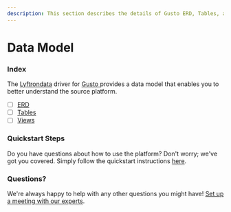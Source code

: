 ```yaml
---
description: This section describes the details of Gusto ERD, Tables, and Views.
---
```


# Data Model

### Index

The  [Lyftrondata](https://www.lyftrondata.com/) driver for [Gusto](https://www.lyftrondata.com/integration/gusto/)[ ](https://www.lyftrondata.com/integration/gusto/)provides a data model that enables you to better understand the source platform.

* [ ] [ERD](../../../finance-analytics/gusto/data-model/erd.md)
* [ ] [Tables](../../../finance-analytics/gusto/data-model/tables.md)
* [ ] [Views](../../../finance-analytics/gusto/data-model/views.md)

### Quickstart Steps

Do you have questions about how to use the platform? Don't worry; we've got you covered. Simply follow the quickstart instructions [here](../../../../quickstart-steps.md).

### Questions? <a href="#questions" id="questions"></a>

We're always happy to help with any other questions you might have! [Set up a meeting with our experts](https://www.lyftrondata.com/book-a-meeting/).


